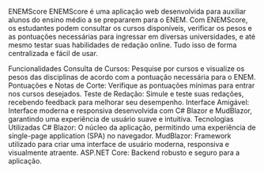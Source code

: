 ENEMScore
ENEMScore é uma aplicação web desenvolvida para auxiliar alunos do ensino médio a se prepararem para o ENEM. Com ENEMScore, os estudantes podem consultar os cursos disponíveis, verificar os pesos e as pontuações necessárias para ingressar em diversas universidades, e até mesmo testar suas habilidades de redação online. Tudo isso de forma centralizada e fácil de usar.

Funcionalidades
Consulta de Cursos: Pesquise por cursos e visualize os pesos das disciplinas de acordo com a pontuação necessária para o ENEM.
Pontuações e Notas de Corte: Verifique as pontuações mínimas para entrar nos cursos desejados.
Teste de Redação: Simule e teste suas redações, recebendo feedback para melhorar seu desempenho.
Interface Amigável: Interface moderna e responsiva desenvolvida com C# Blazor e MudBlazor, garantindo uma experiência de usuário suave e intuitiva.
Tecnologias Utilizadas
C# Blazor: O núcleo da aplicação, permitindo uma experiência de single-page application (SPA) no navegador.
MudBlazor: Framework utilizado para criar uma interface de usuário moderna, responsiva e visualmente atraente.
ASP.NET Core: Backend robusto e seguro para a aplicação.
